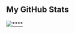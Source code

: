 ## My GitHub Stats
[![****](https://github-readme-stats.vercel.app/api/top-langs/?username=dogude&layout=compact)](https://github.com/anuraghazra/github-readme-stats)

